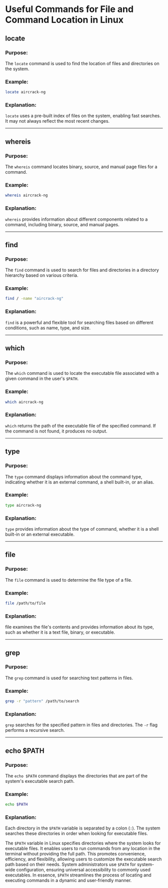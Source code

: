 # Useful Commands for File and Command Location in Linux

## locate

### Purpose:
The `locate` command is used to find the location of files and directories on the system.

### Example:
```bash
locate aircrack-ng
```

### Explanation:
`locate` uses a pre-built index of files on the system, enabling fast searches. It may not always reflect the most recent changes.

--------
## whereis

### Purpose:
The `whereis` command locates binary, source, and manual page files for a command.

### Example:
```bash
whereis aircrack-ng
```
### Explanation:
`whereis` provides information about different components related to a command, including binary, source, and manual pages.

---------
## find

### Purpose:
The `find` command is used to search for files and directories in a directory hierarchy based on various criteria.

### Example:
```bash
find / -name "aircrack-ng"
```

### Explanation:
`find` is a powerful and flexible tool for searching files based on different conditions, such as name, type, and size.

--------
## which

### Purpose:
The `which` command is used to locate the executable file associated with a given command in the user's `$PATH`.

### Example:
```bash
which aircrack-ng
```

### Explanation:
`which` returns the path of the executable file of the specified command. If the command is not found, it produces no output.

------
## type

### Purpose:
The `type` command displays information about the command type, indicating whether it is an external command, a shell built-in, or an alias.

### Example:
```bash
type aircrack-ng
```

### Explanation:
`type` provides information about the type of command, whether it is a shell built-in or an external executable.

------
## file

### Purpose:
The `file` command is used to determine the file type of a file.

### Example:
```bash
file /path/to/file
```

### Explanation:
file examines the file's contents and provides information about its type, such as whether it is a text file, binary, or executable.

-----
## grep

### Purpose:
The `grep` command is used for searching text patterns in files.

### Example:
```bash
grep -r "pattern" /path/to/search
```

### Explanation:
`grep` searches for the specified pattern in files and directories. The `-r` flag performs a recursive search.


------------
## echo $PATH

### Purpose:
The `echo $PATH` command displays the directories that are part of the system's executable search path.

### Example:
```bash
echo $PATH
```

### Explanation:
Each directory in the `$PATH` variable is separated by a colon (`:`). The system searches these directories in order when looking for executable files.

The `$PATH` variable in Linux specifies directories where the system looks for executable files. It enables users to run commands from any location in the terminal without providing the full path. This promotes convenience, efficiency, and flexibility, allowing users to customize the executable search path based on their needs. System administrators use `$PATH` for system-wide configuration, ensuring universal accessibility to commonly used executables. In essence, `$PATH` streamlines the process of locating and executing commands in a dynamic and user-friendly manner.
